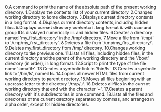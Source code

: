 0.A command to print the name of the absolute path of the present working directory.
1.Displays the contents list of your current directory.
2.Changes working directory to home directory.
3.Displays current directory contents in a long format.
4.Displays current directory contents, including hidden files.
5.Displays current directory contents:
  i. long format
  ii. with user and group IDs displayed numerically
  iii. and hidden files.
6.Creates a directory named 'my_first_directory' in the /tmp/ directory.
7.Move a file from '/tmp/' to '/tmp/my_first_directory'.
8.Deletes a file from '/tmp/my_first_directory/'.
9.Deletes my_first_directory from /tmp/ directory.
10.Changes working directory to the previous one.
11.Lists all files, including hidden files, in the current directory and the parent
   of the working directory and the '/boot' directory (in order), in long format.
12.Script to print the type of the file name 'iamafile'.
13.Creates a symbolic link to '/bin/ls'.
13.Creates a symbolic link to '/bin/ls', named __ls__.
14.Copies all newer HTML files from current working directory to parent directory.
15.Moves all files beginning with an upercase letter to the directory '/tmp/u'.
16.Deletes all files in the current working directory that end with the character '~'.
17.Creates a parent directory with it's subdirectories in one command.
18.Lists all the files and directories of the current directory separated by commas, and arranged in alpha order, except for hidden directories.
